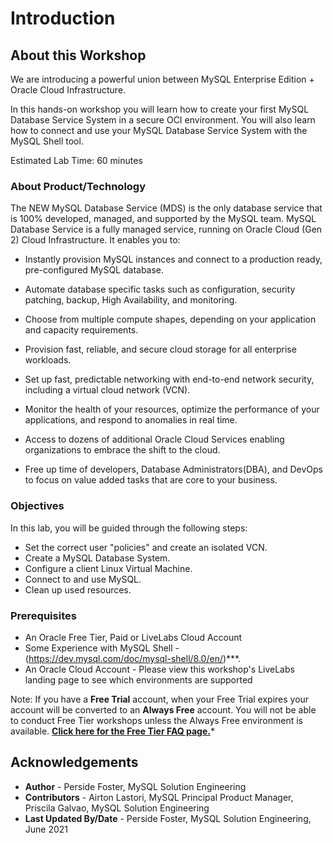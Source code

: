 # Introduction

## About this Workshop

We are introducing a powerful union between MySQL Enterprise Edition + Oracle Cloud Infrastructure.

In this hands-on workshop you will learn how to create your first MySQL Database Service System in a secure OCI environment. You will also learn how to connect and use your MySQL Database Service System with the MySQL Shell tool.

Estimated Lab Time: 60 minutes 

### About Product/Technology
The NEW MySQL Database Service (MDS) is the only database service that is 100% developed, managed, and supported by the MySQL team. 
MySQL Database Service is a fully managed service,
running on Oracle Cloud (Gen 2) Cloud Infrastructure. It enables
you to:

* Instantly provision MySQL instances and connect to a
production ready, pre-configured MySQL database.

* Automate database specific tasks such as configuration,
security patching, backup, High Availability, and monitoring.

* Choose from multiple compute shapes, depending on
your application and capacity requirements.

* Provision fast, reliable, and secure cloud storage for all
enterprise workloads.

* Set up fast, predictable networking with end-to-end
network security, including a virtual cloud network
(VCN).

* Monitor the health of your resources, optimize the
performance of your applications, and respond to
anomalies in real time.

* Access to dozens of additional Oracle Cloud Services
enabling organizations to embrace the shift to the cloud.

* Free up time of developers, Database Administrators(DBA), and DevOps to focus
on value added tasks that are core to your business.


  [](youtube:S7xQOZaUzJM)

### Objectives

In this lab, you will be guided through the following steps:
* Set the correct user "policies" and create an isolated VCN.
* Create a MySQL Database System.
* Configure a client Linux Virtual Machine.
* Connect to and use MySQL.
* Clean up used resources.

### Prerequisites

* An Oracle Free Tier, Paid or LiveLabs Cloud Account
* Some Experience with MySQL Shell - (https://dev.mysql.com/doc/mysql-shell/8.0/en/)***.
* An Oracle Cloud Account - Please view this workshop's LiveLabs landing page to see which environments are supported

Note: If you have a **Free Trial** account, when your Free Trial expires your account will be converted to an **Always Free** account. You will not be able to conduct Free Tier workshops unless the Always Free environment is available. **[Click here for the Free Tier FAQ page.](https://www.oracle.com/cloud/free/faq.html)***

## Acknowledgements
* **Author** -  Perside Foster, MySQL Solution Engineering
* **Contributors** -  Airton Lastori, MySQL Principal Product Manager, Priscila Galvao, MySQL Solution Engineering
* **Last Updated By/Date** - Perside Foster, MySQL Solution Engineering, June 2021


